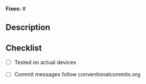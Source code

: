 **Fixes:** #<Issue ID>


## Description
<!-- A few sentences describing the overall goals of the pull request's commits.
What is the current behavior of the app? What is the updated/expected behavior with this PR? -->




## Checklist
<!-- Check all items that apply using "x" -->

- [ ] Tested on actual devices
- [ ] Commit messages follow conventionalcommits.org


<!-- Add this section if you need it.
 ## Before & After Screenshots

| Description 1  | Description 2  | Description 3  |
| :------------: | :------------: | :------------: |
| <screenshot 1> | <screenshot 2> | <screenshot 3> |
-->
